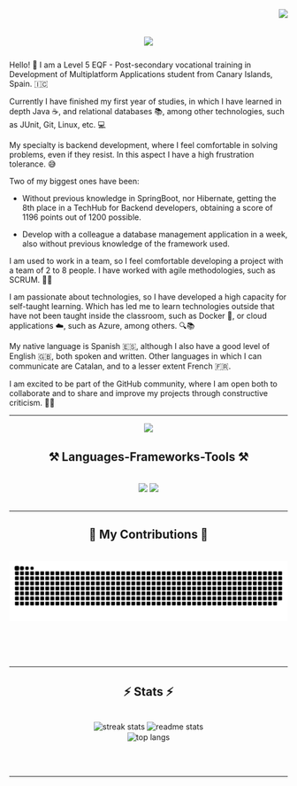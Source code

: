 <img align="right" src="https://visitor-badge.laobi.icu/badge?page_id=idevcm.idevcm" />

<h1 align="center">
    <img src="https://readme-typing-svg.herokuapp.com/?font=Righteous&size=35&center=true&vCenter=true&width=500&height=70&duration=4000&lines=Hi+Everyone!+👋;+I'm+Ignacio+Barrios!;" />
</h1>

Hello! 👋 I am a Level 5 EQF - Post-secondary vocational training in Development of Multiplatform Applications student from Canary Islands, Spain. 🇮🇨

Currently I have finished my first year of studies, in which I have learned in depth Java ☕️, and relational databases 📚, among other technologies, such as JUnit, Git, Linux, etc. 💻

My specialty is backend development, where I feel comfortable in solving problems, even if they resist. In this aspect I have a high frustration tolerance. 😅

Two of my biggest ones have been:

+ Without previous knowledge in SpringBoot, nor Hibernate, getting the 8th place in a TechHub for Backend developers, obtaining a score of 1196 points out of 1200 possible.

+ Develop with a colleague a database management application in a week, also without previous knowledge of the framework used.

I am used to work in a team, so I feel comfortable developing a project with a team of 2 to 8 people. I have worked with agile methodologies, such as SCRUM. 👥✨

I am passionate about technologies, so I have developed a high capacity for self-taught learning. Which has led me to learn technologies outside that have not been taught inside the classroom, such as Docker 🐳, or cloud applications ☁️, such as Azure, among others. 🔍📚

My native language is Spanish 🇪🇸, although I also have a good level of English 🇬🇧, both spoken and written. Other languages in which I can communicate are Catalan, and to a lesser extent French 🇫🇷.

I am excited to be part of the GitHub community, where I am open both to collaborate and to share and improve my projects through constructive criticism. 🤝💪

<hr/>

<div align="center">
  <a href="https://www.linkedin.com/in/ignarrios/" target="_blank">
    <img src="https://img.shields.io/badge/LinkedIn-0077B5?style=for-the-badge&logo=linkedin&logoColor=white" target="_blank" />
  </a>
</div>

<h2 align="center">⚒️ Languages-Frameworks-Tools ⚒️</h2>
<br/>
<div align="center">
    <img src="https://skillicons.dev/icons?i=java,spring,kotlin,py,django,cs,unity,git,docker" />
    <img src="https://skillicons.dev/icons?i=firebase,mongodb,mysql,linux,idea" /><br>
</div>
<br/>
 <hr/>

<div align="center">
  <h2>🐍 My Contributions 🐍</h2>
  <br>
  <img alt="snake eating my contributions" src="https://raw.githubusercontent.com/salesp07/salesp07/output/github-contribution-grid-snake.svg" />

<br/><br/><br/>
</div>

<hr/>

<h2 align="center">⚡ Stats ⚡</h2>
<br>
<div align=center>
  <img width=390 src="https://github-readme-streak-stats-salesp07.vercel.app/?user=idevcm&count_private=true&theme=react&border_radius=10" alt="streak stats"/>
  <img width=390 src="https://github-readme-stats-salesp07.vercel.app/api?username=idevcm&count_private=true&show_icons=true&theme=react&rank_icon=github&border_radius=10" alt="readme stats" />
  <br/>
  <img width=325 align="center" src="https://github-readme-stats-salesp07.vercel.app/api/top-langs/?username=idevcm&hide=HTML&langs_count=8&layout=compact&theme=react&border_radius=10&size_weight=0.5&count_weight=0.5&exclude_repo=github-readme-stats" alt="top langs" />
</div>

<br/><br/>

<hr/>

<br/>